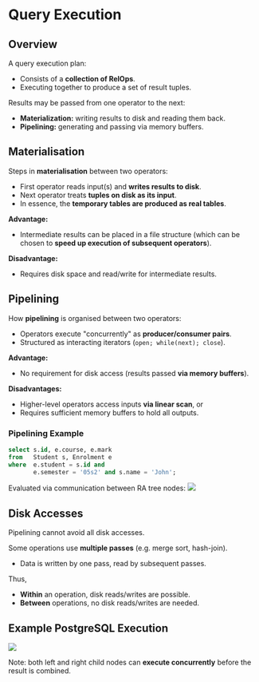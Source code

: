 # Query Execution
## Overview
A query execution plan:
- Consists of a **collection of RelOps**.
- Executing together to produce a set of result tuples.

Results may be passed from one operator to the next:
- **Materialization:** writing results to disk and reading them back.
- **Pipelining:** generating and passing via memory buffers.

## Materialisation
Steps in **materialisation** between two operators:
- First operator reads input(s) and **writes results to disk**.
- Next operator treats **tuples on disk as its input**.
- In essence, the **temporary tables are produced as real tables**.

**Advantage:**
- Intermediate results can be placed in a file structure (which can be chosen to **speed up execution of subsequent operators**).

**Disadvantage:**
- Requires disk space and read/write for intermediate results.

## Pipelining
How **pipelining** is organised between two operators:
- Operators execute "concurrently" as **producer/consumer pairs**.
- Structured as interacting iterators (``open; while(next); close``).

**Advantage:**
- No requirement for disk access (results passed **via memory buffers**).

**Disadvantages:**
- Higher-level operators access inputs **via linear scan**, or
- Requires sufficient memory buffers to hold all outputs.

### Pipelining Example
```sql
select s.id, e.course, e.mark
from   Student s, Enrolment e
where  e.student = s.id and
       e.semester = '05s2' and s.name = 'John';
```

Evaluated via communication between RA tree nodes:
![](https://cgi.cse.unsw.edu.au/~cs9315/21T1/lectures/qry-execution/Pics/qproc/qtree.png)

## Disk Accesses
Pipelining cannot avoid all disk accesses.

Some operations use **multiple passes** (e.g. merge sort, hash-join).
- Data is written by one pass, read by subsequent passes.

Thus,
- **Within** an operation, disk reads/writes are possible.
- **Between** operations, no disk reads/writes are needed.

## Example PostgreSQL Execution
![](https://cgi.cse.unsw.edu.au/~cs9315/21T1/lectures/qry-execution/Pics/qproc/qtree2.png)

Note: both left and right child nodes can **execute concurrently** before the result is combined.